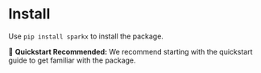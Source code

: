 Install
=======

Use `pip install sparkx` to install the package.

🚨 **Quickstart Recommended:** We recommend starting with the quickstart guide to get familiar with the package.
